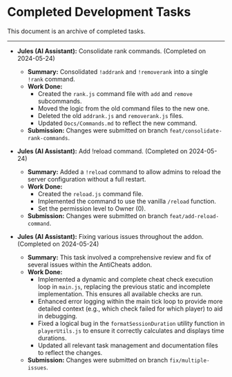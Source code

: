 # Completed Development Tasks

This document is an archive of completed tasks.

---
- **Jules (AI Assistant):** Consolidate rank commands. (Completed on 2024-05-24)
  - **Summary:** Consolidated `!addrank` and `!removerank` into a single `!rank` command.
  - **Work Done:**
    - Created the `rank.js` command file with `add` and `remove` subcommands.
    - Moved the logic from the old command files to the new one.
    - Deleted the old `addrank.js` and `removerank.js` files.
    - Updated `Docs/Commands.md` to reflect the new command.
  - **Submission:** Changes were submitted on branch `feat/consolidate-rank-commands`.

- **Jules (AI Assistant):** Add !reload command. (Completed on 2024-05-24)
  - **Summary:** Added a `!reload` command to allow admins to reload the server configuration without a full restart.
  - **Work Done:**
    - Created the `reload.js` command file.
    - Implemented the command to use the vanilla `/reload` function.
    - Set the permission level to Owner (0).
  - **Submission:** Changes were submitted on branch `feat/add-reload-command`.

- **Jules (AI Assistant):** Fixing various issues throughout the addon. (Completed on 2024-05-24)
  - **Summary:** This task involved a comprehensive review and fix of several issues within the AntiCheats addon.
  - **Work Done:**
    - Implemented a dynamic and complete cheat check execution loop in `main.js`, replacing the previous static and incomplete implementation. This ensures all available checks are run.
    - Enhanced error logging within the main tick loop to provide more detailed context (e.g., which check failed for which player) to aid in debugging.
    - Fixed a logical bug in the `formatSessionDuration` utility function in `playerUtils.js` to ensure it correctly calculates and displays time durations.
    - Updated all relevant task management and documentation files to reflect the changes.
  - **Submission:** Changes were submitted on branch `fix/multiple-issues`.
